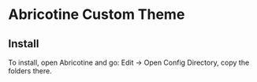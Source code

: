 # Abricotine Custom Theme

## Install

To install, open Abricotine and go: Edit -> Open Config Directory, copy the folders there.
